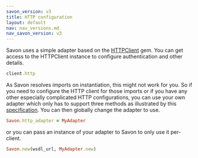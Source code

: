 ```yaml
---
savon_version: v3
title: HTTP configuration
layout: default
nav: nav_versions.md
nav_savon_version: v3
---
```


Savon uses a simple adapter based on the [HTTPClient](https://github.com/nahi/httpclient) gem.
You can get access to the HTTPClient instance to configure authentication and other details.

``` ruby
client.http
```

As Savon resolves imports on instantiation, this might not work for you. So if you need to
configure the HTTP client for those imports or if you have any other especially complicated
HTTP configurations, you can use your own adapter which only has to support three methods as
illustrated by this [specification](https://github.com/savonrb/savon/blob/version3/spec/savon/httpclient_spec.rb).
You can then globally change the adapter to use.

``` ruby
Savon.http_adapter = MyAdapter
```

or you can pass an instance of your adapter to Savon to only use it per-client.

``` ruby
Savon.new(wsdl_url, MyAdapter.new)
```
